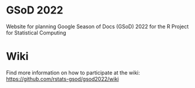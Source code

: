 # GSoD 2022
Website for planning Google Season of Docs (GSoD) 2022 for the R Project for Statistical Computing

# Wiki
Find more information on how to participate at the wiki: https://github.com/rstats-gsod/gsod2022/wiki
